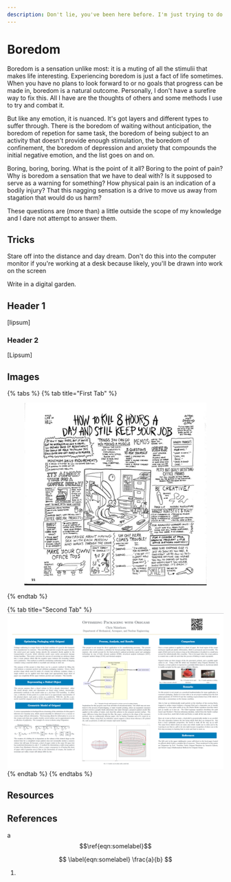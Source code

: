 ```yaml
---
description: Don't lie, you've been here before. I'm just trying to do something about it
---
```


# Boredom

Boredom is a sensation unlike most: it is a muting of all the stimulii that makes life interesting. Experiencing boredom is just a fact of life sometimes. When you have no plans to look forward to or no goals that progress can be made in, boredom is a natural outcome. Personally, I don't have a surefire way to fix this. All I have are the thoughts of others and some methods I use to try and combat it.&#x20;

But like any emotion, it is nuanced. It's got layers and different types to suffer through. There is the boredom of waiting without anticipation, the boredom of repetion for same task, the boredom of being subject to an activity that doesn't provide enough stimulation, the boredom of confinement, the boredom of depression and anxiety that compounds the initial negative emotion, and the list goes on and on.

Boring, boring, boring. What is the point of it all? Boring to the point of pain? Why is boredom a sensation that we have to deal with? Is it supposed to serve as a warning for something? How physical pain is an indication of a bodily injury? That this nagging sensation is a drive to move us away from stagation that would do us harm?

These questions are (more than) a little outside the scope of my knowledge and I dare not attempt to answer them.

## Tricks

Stare off into the distance and day dream. Don't do this into the computer monitor if you're working at a desk because likely, you'll be drawn into work on the screen

Write in a digital garden.

## Header 1

\[lipsum]

### Header 2&#x20;

\[Lipsum]

## Images

{% tabs %}
{% tab title="First Tab" %}
<figure><img src="../../.gitbook/assets/image (1) (3).png" alt=""><figcaption></figcaption></figure>
{% endtab %}

{% tab title="Second Tab" %}
![](<../../.gitbook/assets/image (4).png>)
{% endtab %}
{% endtabs %}

## Resources

## References

a $$\ref{eqn:somelabel}$$

$$
\label{eqn:somelabel} \frac{a}{b}
$$

1.
